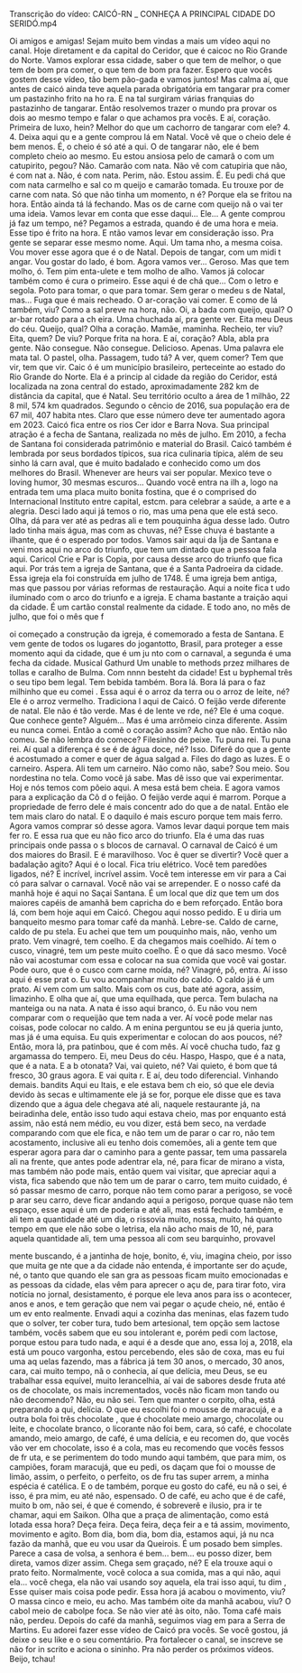 Transcrição do vídeo: CAICÓ-RN \_ CONHEÇA A PRINCIPAL CIDADE DO SERIDÓ.mp4

Oi amigos e amigas! Sejam muito bem vindas a mais um vídeo aqui no canal. Hoje diretament e da capital do Ceridor, que é caicoc no Rio Grande do Norte. Vamos explorar essa cidade, saber o que tem de melhor, o que tem de bom pra comer, o que tem de bom pra fazer. Espero que vocês gostem desse vídeo, tão bem pão-gada e vamos juntos! Mas calma aí, que antes de caicó ainda teve aquela parada obrigatória em tangarar pra comer um pastazinho frito na ho ra. E na tal surgiram várias franquias do pastazinho de tangarar. Então resolvemos trazer o mundo pra provar os dois ao mesmo tempo e falar o que achamos pra vocês. E aí, coração. Primeira de luxo, hein? Melhor do que um cachorro de tangarar com ele? 4. 4. Deixa aqui qu e a gente comprou lá em Natal. Você vê que o cheio dele é bem menos. É, o cheio é só até a qui. O de tangarar não, ele é bem completo cheio ao mesmo. Eu estou ansiosa pelo de camarã o com um catupirito, pegou? Não. Camarão com nata. Não vê com catupiria que não, é com nat a. Não, é com nata. Perim, não. Estou assim. É. Eu pedi chá que com nata carmelho e sal co m queijo e camarão tomada. Eu trouxe por de carne com nata. Só que não tinha um momento, n é? Porque ela se fritou na hora. Então ainda tá lá fechando. Mas os de carne com queijo nã o vai ter uma ideia. Vamos levar em conta que esse daqui... Ele... A gente comprou já faz um tempo, né? Pegamos a estrada, quando é de uma hora e meia. Esse tipo é frito na hora. E ntão vamos levar em consideração isso. Pra gente se separar esse mesmo nome. Aqui. Um tama nho, a mesma coisa. Vou mover esse agora que é o de Natal. Depois de tangar, com um midi t angar. Vou gostar do lado, é bom. Agora vamos ver... Geroso. Mas que tem molho, ó. Tem pim enta-ulete e tem molho de alho. Vamos já colocar também como é cura o primeiro. Esse aqui é de chá que... Com o letro e segola. Poto para tomar, o que para tomar. Sem gerar o medeu s de Natal, mas... Fuga que é mais recheado. O ar-coração vai comer. E como de lá também, viu? Como a sal preve na hora, não. Oi, a bada com queijo, qual? O ar-bar rotado para a ch eira. Uma chuchada aí, pra gente ver. Eita meu Deus do céu. Queijo, qual? Olha a coração. Mamãe, maminha. Recheio, ter viu? Eita, quem? De viu? Porque frita na hora. E aí, coração? Abla, abla pra gente. Não consegue. Não consegue. Delicioso. Apenas. Uma palavra ele mata tal. O pastel, olha. Passagem, tudo tá? A ver, quem comer? Tem que vir, tem que vir. Caic ó é um município brasileiro, perteceinte ao estado do Rio Grande do Norte. Ela é a princip al cidade da região do Ceridor, está localizada na zona central do estado, aproximadamente 282 km de distância da capital, que é Natal. Seu território oculto a área de 1 milhão, 22 8 mil, 574 km quadrados. Segundo o cêncio de 2016, sua população era de 67 mil, 407 habita ntes. Claro que esse número deve ter aumentado agora em 2023. Caicó fica entre os rios Cer idor e Barra Nova. Sua principal atração é a fecha de Santana, realizada no mês de julho. Em 2010, a fecha de Santana foi considerada patrimônio e material do Brasil. Caicó também é lembrada por seus bordados típicos, sua rica culinaria típica, além de seu sinho lá carn aval, que é muito badalado e conhecido como um dos melhores do Brasil. Whenever are heurs vai ser popular. Mexico teve o loving humor, 30 mesmas escuros... Quando você entra na ilh a, logo na entrada tem uma placa muito bonita fostina, que é o comprised do Internacional Instituto entre capital, estcm. para celebrar a saúde, a arte e a alegria. Desci lado aqui já temos o rio, mas uma pena que ele está seco. Olha, dá para ver até as pedras ali e tem pouquinha água desse lado. Outro lado tinha mais água, mas com as chuvas, né? Esse chuva é bastante a ilhante, que é o esperado por todos. Vamos sair aqui da Íja de Santana e veni mos aqui no arco do triunfo, que tem um dintado que a pessoa fala aqui. Caricol Crie e Par is Copia, por causa desse arco do triunfo que fica aqui. Por trás tem a igreja de Santana, que é a Santa Padroeira da cidade. Essa igreja ela foi construída em julho de 1748. É uma igreja bem antiga, mas que passou por várias reformas de restauração. Aqui a noite fica t udo iluminado com o arco do triunfo e a igreja. E chama bastante a traição aqui da cidade. É um cartão constal realmente da cidade. E todo ano, no mês de julho, que foi o mês que f

oi começado a construção da igreja, é comemorado a festa de Santana. E vem gente de todos os lugares do jogantotto, Brasil, para proteger a esse momento aqui da cidade, que é um ju nto com o carnaval, a segunda é uma fecha da cidade. Musical Gathurd Um unable to methods przez milhares de tollas e caralho de Bulma. Com nnnn besteht da cidade! Est u byphemal três o seu tipo bem legal. Tem bebida também. Bora lá. Bora lá para o faz milhinho que eu comei . Essa aqui é o arroz da terra ou o arroz de leite, né? Ele é o arroz vermelho. Tradiciona l aqui de Caicó. O feijão verde diferente de natal. Ele não é tão verde. Mas é de lente ve rde, né? Ele é uma coque. Que conhece gente? Alguém... Mas é uma arrômeio cinza diferente. Assim eu nunca comei. Então a comê o coração assim? Acho que não. Então não comeu. Se não lembra do comece? Filesinho de peixe. Tu puna rei. Tu puna rei. Aí qual a diferença é se é de água doce, né? Isso. Diferê do que a gente é acostumado a comer e quer de água salgad a. Files do dago as luzes. E o carneiro. Aspera. Ali tem um carneiro. Não como não, sabe? Sou meio. Sou nordestina no tela. Como você já sabe. Mas dê isso que vai experimentar. Hoj e nós temos com põeio aqui. A mesa está bem cheia. E agora vamos para a explicação da Cô d o feijão. O feijão verde aqui é marrom. Porque a propriedade de ferro dele é mais concentr ado do que a de natal. Então ele tem mais claro do natal. E o daquilo é mais escuro porque tem mais ferro. Agora vamos comprar só desse agora. Vamos levar daqui porque tem mais fer ro. E essa rua que eu não fico arco do triunfo. Ela é uma das ruas principais onde passa o s blocos de carnaval. O carnaval de Caicó é um dos maiores do Brasil. E é maravilhoso. Voc ê quer se divertir? Você quer a badalação agito? Aqui é o local. Fica triu elétrico. Você tem paredões ligados, né? É incrível, incrível assim. Você tem interesse em vir para a Cai có para salvar o carnaval. Você não vai se arrepender. E o nosso café da manhã hoje é aqui no Saçai Santana. É um local que diz que tem um dos maiores capéis de amanhã bem capricha do e bem reforçado. Então bora lá, com bem hoje aqui em Caicó. Chegou aqui nosso pedido. E u diria um banqueito mesmo para tomar café da manhã. Lebre-se. Caldo de carne, caldo de pu stela. Eu achei que tem um pouquinho mais, não, venho um prato. Vem vinagré, tem coelho. E da chegamos mais coelhido. Aí tem o cusco, vinagré, tem um peste muito coelho. É o que dá saco mesmo. Você não vai acostumar com essa e colocar na sua comida que você vai gostar. Pode ouro, que é o cusco com carne moída, né? Vinagré, pô, entra. Aí isso aqui é esse prat o. Eu vou acompanhar muito do caldo. O caldo já é um prato. Aí vem com um salto. Mais com os cus, bate até agora, assim, limazinho. E olha que aí, que uma equilhada, que perca. Tem bulacha na manteiga ou na nata. A nata é isso aqui branco, ó. Eu não vou nem comparar com o requeijão que tem nada a ver. Aí você pode melar nas coisas, pode colocar no caldo. A m enina perguntou se eu já queria junto, mas já é uma equisa. Eu quis experimentar e colocan do aos poucos, né? Então, mora lá, pra patinbou, que é com mês. Aí você chucha tudo, faz g argamassa do tempero. Ei, meu Deus do céu. Haspo, Haspo, que é a nata, que é a nata. E a b otonata? Vai, vai quieto, né? Vai quieto, é bom que tá fresco, 30 graus agora. E vai quita r. E aí, deu todo diferencial. Vinhando demais. bandits Aqui eu Itais, e ele estava bem ch eio, só que ele devia devido às secas e ultimamente ele já se for, porque ele disse que es tava dizendo que a água dele chegava até ali, naquele restaurante já, na beiradinha dele, então isso tudo aqui estava cheio, mas por enquanto está assim, não está nem médio, eu vou dizer, está bem seco, na verdade comparando com que ele fica, e não tem um de parar o car ro, não tem acostamento, inclusive ali eu tenho dois comemões, ali a gente tem que esperar agora para dar o caminho para a gente passar, tem uma passarela ali na frente, que antes pode adentrar ela, né, para ficar de mirano a vista, mas também não pode mais, então quem vai visitar, que apreciar aqui a vista, fica sabendo que não tem um de parar o carro, tem muito cuidado, é só passar mesmo de carro, porque não tem como parar a perigoso, se você p arar seu carro, deve ficar andando aqui a perigoso, porque quase não tem espaço, esse aqui é um de poderia e até ali, mas está fechado também, e ali tem a quantidade até um dia, o rissovia muito, nossa, muito, há quanto tempo em que ele não sobe o letrisa, ela não acho mais de 10, né, para aquela quantidade ali, tem uma pessoa ali com seu barquinho, provavel

mente buscando, é a jantinha de hoje, bonito, é, viu, imagina cheio, por isso que muita ge nte que a da cidade não entenda, é importante ser do açude, né, o tanto que quando ele san gra as pessoas ficam muito emocionadas e as pessoas da cidade, elas vêm para aprecer o açu de, para tirar foto, vira notícia no jornal, desistamento, é porque ele leva anos para iss o acontecer, anos e anos, e tem geração que nem vai pegar o açude cheio, né, então é um ev ento realmente. Envadi aqui a cozinha das meninas, elas fazem tudo que o solver, ter cober tura, tudo bem artesional, tem opção sem lactose também, vocês sabem que eu sou intolerant e, porém pedi com lactose, porque estou para tudo nada, e aqui é a desde que ano, essa loj a, 2018, ela está um pouco vargonha, estou percebendo, eles são de coxa, mas eu fui uma aq uelas fazendo, mas a fábrica já tem 30 anos, o mercado, 30 anos, cara, cai muito tempo, nã o conhecia, aí que delícia, meu Deus, se eu trabalhar essa equível, muito lerancelhia, aí vai de sabores desde fruta até os de chocolate, os mais incrementados, vocês não ficam mon tando ou não decomendo? Não, eu não sei. Tem que manter o corpito, olha, está preparando a qui, delícia. O que eu escolhi foi o mousse de maracujá, e a outra bola foi três chocolate , que é chocolate meio amargo, chocolate ou leite, e chocolate branco, o licorante não foi bem, cara, só café, e chocolate amando, meio amargo, de café, é uma delícia, e eu recomen do, que vocês vão ver em chocolate, isso é a cola, mas eu recomendo que vocês fessos de fr uta, e se perimentem do todo mundo aqui também, que para mim, os campiões, foram maracujá, que eu pedi, os daçam que foi o mousse de limão, assim, o perfeito, o perfeito, os de fru tas super arrem, a minha espécia é catélica. E o de também, porque eu gosto do café, eu nã o sei, é isso, é pra mim, eu até não, espensado. O de café, eu acho que é de café, muito b om, não sei, é que é comendo, é sobreverê e ilusio, pra ir te chamar, aqui em Saikon. Olha que a praça de alimentação, como está lotada essa hora? Deça feira. Deça feira, deça feir a e tá assim, movimento, movimento e agito. Bom dia, bom dia, bom dia, estamos aqui, já nu nca fazão da manhã, que eu vou usar da Queirois. É um posado bem simples. Parece a casa de volsa, a senhora é bem... bem... eu posso dizer, bem direta, vamos dizer assim. Chega sem graçado, né? E ela trouxe aqui o prato feito. Normalmente, você coloca a sua comida, mas a qui não, aqui ela... você chega, ela não vai usando soy aquela, ela trai isso aqui, tu dim , Esse quiser mais coisa pode pedir. Essa hora já acabou o movimento, viu? O massa cinco e meio, eu acho. Mas também oite da manhã acabou, viu? O cabol meio de cabolpe foca. Se não vier até às oito, não. Toma café mais não, perdeu. Depois do café da manhã, seguimos viag em para a Serra de Martins. Eu adorei fazer esse vídeo de Caicó pra vocês. Se você gostou, já deixe o seu like e o seu comentário. Pra fortalecer o canal, se inscreve se não for in scrito e aciona o sininho. Pra não perder os próximos vídeos. Beijo, tchau!